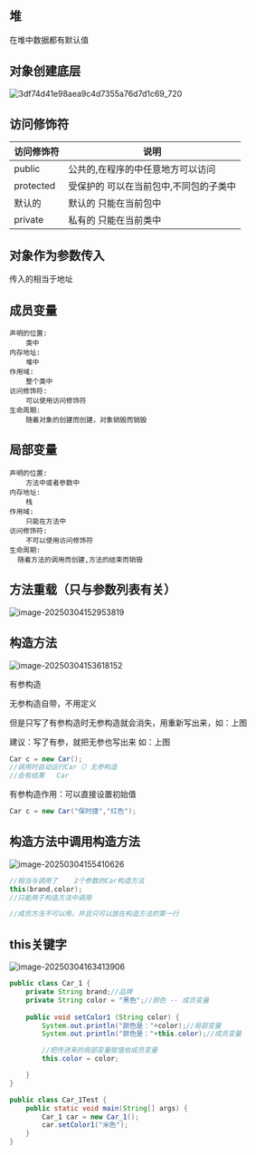 ## 堆

在堆中数据都有默认值



## 对象创建底层

![3df74d41e98aea9c4d7355a76d7d1c69_720](D:\Java113\IDEA\笔记\java01\assets\3df74d41e98aea9c4d7355a76d7d1c69_720.png)



## 访问修饰符

| 访问修饰符 | 说明                                   |
| ---------- | -------------------------------------- |
| public     | 公共的,在程序的中任意地方可以访问      |
| protected  | 受保护的 可以在当前包中,不同包的子类中 |
| 默认的     | 默认的  只能在当前包中                 |
| private    | 私有的  只能在当前类中                 |





## 对象作为参数传入

传入的相当于地址





## 成员变量

```properties
声明的位置:
	类中
内存地址:
	堆中
作用域:
	整个类中
访问修饰符:
	可以使用访问修饰符
生命周期:
	随着对象的创建而创建，对象销毁而销毁
```



## 局部变量

```声明的位置:
声明的位置:
	方法中或者参数中
内存地址:
	栈
作用域:
	只能在方法中
访问修饰符:
	不可以使用访问修饰符
生命周期:
  随着方法的调用而创建,方法的结束而销毁
```





## 方法重载（只与参数列表有关）

![image-20250304152953819](D:\Java113\IDEA\笔记\java01\assets\image-20250304152953819.png)





## 构造方法

![image-20250304153618152](D:\Java113\IDEA\笔记\java01\assets\image-20250304153618152.png)

有参构造

无参构造自带，不用定义



但是只写了有参构造时无参构造就会消失，用重新写出来，如：上图

建议：写了有参，就把无参也写出来  如：上图



```java
Car c = new Car();
//调用时自动运行Car（）无参构造
//会有结果   Car
```



有参构造作用：可以直接设置初始值

```java
Car c = new Car("保时捷","红色");
```





## 构造方法中调用构造方法

![image-20250304155410626](D:\Java113\IDEA\笔记\java01\assets\image-20250304155410626.png)

```java
//相当与调用了    2个参数的Car构造方法
this(brand,color);
//只能用于构造方法中调用

//成员方法不可以用，并且只可以放在构造方法的第一行
```





## this关键字

![image-20250304163413906](D:\Java113\IDEA\笔记\java01\assets\image-20250304163413906.png)

```java
public class Car_1 {
    private String brand;//品牌
    private String color = "黑色";//颜色 -- 成员变量
    
    public void setColor1 (String color) {
        System.out.println("颜色是："+color);//局部变量
        System.out.println("颜色是："+this.color);//成员变量

        //把传进来的局部变量赋值给成员变量
        this.color = color;

    }
}
```





```java
public class Car_1Test {
    public static void main(String[] args) {
        Car_1 car = new Car_1();
        car.setColor1("米色");
    }
}
```